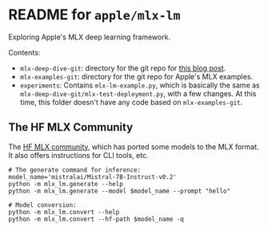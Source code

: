 # README for `apple/mlx-lm`

Exploring Apple's MLX deep learning framework.

Contents:

* `mlx-deep-dive-git`: directory for the git repo for [this blog post](https://towardsdatascience.com/deploying-llms-locally-with-apples-mlx-framework-2b3862049a93).
* `mlx-examples-git`: directory for the git repo for Apple's MLX examples.
* `experiments`: Contains `mlx-lm-example.py`, which is basically the same as `mlx-deep-dive-git/mlx-test-deployment.py`, with a few changes. At this time, this folder doesn't have any code based on `mlx-examples-git`.

## The HF MLX Community

The [HF MLX community](https://huggingface.co/mlx-community), which has ported some models to the MLX format. It also offers instructions for CLI tools, etc.

```shell
# The generate command for inference:
model_name='mistralai/Mistral-7B-Instruct-v0.2'
python -m mlx_lm.generate --help
python -m mlx_lm.generate --model $model_name --prompt "hello"

# Model conversion:
python -m mlx_lm.convert --help
python -m mlx_lm.convert --hf-path $model_name -q 
```

